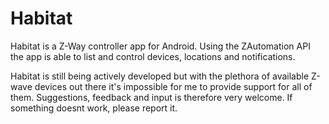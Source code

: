 # Habitat

Habitat is a Z-Way controller app for Android. Using the ZAutomation API the app is able to list and control devices, locations and notifications. 

Habitat is still being actively developed but with the plethora of available Z-wave devices out there it's impossible for me to provide support for all of them. Suggestions, feedback and input is therefore very welcome. If something doesnt work, please report it.
